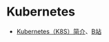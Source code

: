 Kubernetes
===



- [Kubernetes（K8S）简介](https://k8s.easydoc.net/docs/dRiQjyTY/)、[B站](https://www.bilibili.com/video/BV1Tg411P7EB/)

